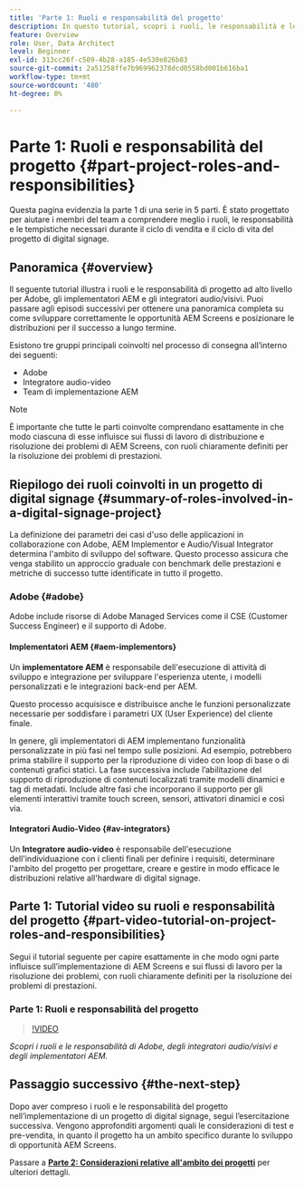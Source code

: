 ```yaml
---
title: 'Parte 1: Ruoli e responsabilità del progetto'
description: In questo tutorial, scopri i ruoli, le responsabilità e le tempistiche necessari durante i cicli di vendita e di vita dei progetti di digital signage.
feature: Overview
role: User, Data Architect
level: Beginner
exl-id: 313cc26f-c509-4b28-a185-4e530e826b83
source-git-commit: 2a51258ffe7b969962378dcd0558bd001b616ba1
workflow-type: tm+mt
source-wordcount: '480'
ht-degree: 0%

---
```


# Parte 1: Ruoli e responsabilità del progetto {#part-project-roles-and-responsibilities}

Questa pagina evidenzia la parte 1 di una serie in 5 parti. È stato progettato per aiutare i membri del team a comprendere meglio i ruoli, le responsabilità e le tempistiche necessari durante il ciclo di vendita e il ciclo di vita del progetto di digital signage.

## Panoramica {#overview}

Il seguente tutorial illustra i ruoli e le responsabilità di progetto ad alto livello per Adobe, gli implementatori AEM e gli integratori audio/visivi. Puoi passare agli episodi successivi per ottenere una panoramica completa su come sviluppare correttamente le opportunità AEM Screens e posizionare le distribuzioni per il successo a lungo termine.

Esistono tre gruppi principali coinvolti nel processo di consegna all’interno dei seguenti:

* Adobe
* Integratore audio-video
* Team di implementazione AEM

>[!NOTE]
>
>È importante che tutte le parti coinvolte comprendano esattamente in che modo ciascuna di esse influisce sui flussi di lavoro di distribuzione e risoluzione dei problemi di AEM Screens, con ruoli chiaramente definiti per la risoluzione dei problemi di prestazioni.

## Riepilogo dei ruoli coinvolti in un progetto di digital signage {#summary-of-roles-involved-in-a-digital-signage-project}

La definizione dei parametri dei casi d&#39;uso delle applicazioni in collaborazione con Adobe, AEM Implementor e Audio/Visual Integrator determina l&#39;ambito di sviluppo del software. Questo processo assicura che venga stabilito un approccio graduale con benchmark delle prestazioni e metriche di successo tutte identificate in tutto il progetto.

### Adobe {#adobe}

Adobe include risorse di Adobe Managed Services come il CSE (Customer Success Engineer) e il supporto di Adobe.

#### Implementatori AEM {#aem-implementors}

Un **implementatore AEM** è responsabile dell&#39;esecuzione di attività di sviluppo e integrazione per sviluppare l&#39;esperienza utente, i modelli personalizzati e le integrazioni back-end per AEM.

Questo processo acquisisce e distribuisce anche le funzioni personalizzate necessarie per soddisfare i parametri UX (User Experience) del cliente finale.

In genere, gli implementatori di AEM implementano funzionalità personalizzate in più fasi nel tempo sulle posizioni. Ad esempio, potrebbero prima stabilire il supporto per la riproduzione di video con loop di base o di contenuti grafici statici. La fase successiva include l’abilitazione del supporto di riproduzione di contenuti localizzati tramite modelli dinamici e tag di metadati. Include altre fasi che incorporano il supporto per gli elementi interattivi tramite touch screen, sensori, attivatori dinamici e così via.

#### Integratori Audio-Video {#av-integrators}

Un **Integratore audio-video** è responsabile dell&#39;esecuzione dell&#39;individuazione con i clienti finali per definire i requisiti, determinare l&#39;ambito del progetto per progettare, creare e gestire in modo efficace le distribuzioni relative all&#39;hardware di digital signage.

## Parte 1: Tutorial video su ruoli e responsabilità del progetto {#part-video-tutorial-on-project-roles-and-responsibilities}

Segui il tutorial seguente per capire esattamente in che modo ogni parte influisce sull’implementazione di AEM Screens e sui flussi di lavoro per la risoluzione dei problemi, con ruoli chiaramente definiti per la risoluzione dei problemi di prestazioni.

### Parte 1: Ruoli e responsabilità del progetto

>[!VIDEO](https://video.tv.adobe.com/v/36985?captions=ita)

*Scopri i ruoli e le responsabilità di Adobe, degli integratori audio/visivi e degli implementatori AEM.*

## Passaggio successivo {#the-next-step}

Dopo aver compreso i ruoli e le responsabilità del progetto nell’implementazione di un progetto di digital signage, segui l’esercitazione successiva. Vengono approfonditi argomenti quali le considerazioni di test e pre-vendita, in quanto il progetto ha un ambito specifico durante lo sviluppo di opportunità AEM Screens.

Passare a **[Parte 2: Considerazioni relative all&#39;ambito dei progetti](project-considerations.md)** per ulteriori dettagli.
